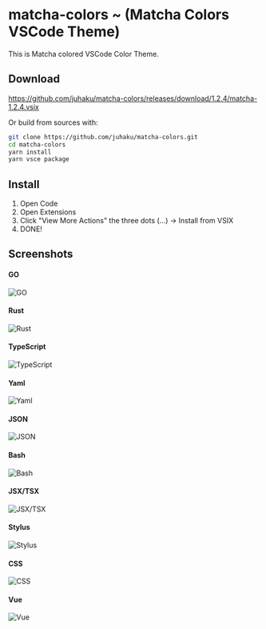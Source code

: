 # matcha-colors  ~ (Matcha Colors VSCode Theme)

This is Matcha colored VSCode Color Theme.

## Download

https://github.com/juhaku/matcha-colors/releases/download/1.2.4/matcha-1.2.4.vsix

Or build from sources with:

```bash
git clone https://github.com/juhaku/matcha-colors.git
cd matcha-colors
yarn install
yarn vsce package
```

## Install

1. Open Code
2. Open Extensions
3. Click "View More Actions" the three dots (...) -> Install from VSIX
4. DONE!

## Screenshots

#### GO
![GO](./screenshots/Screenshot_20210523_161655.png)

#### Rust
![Rust](./screenshots/Screenshot_20220315_193756.png)

#### TypeScript
![TypeScript](./screenshots/Screenshot_20210523_161918.png)

#### Yaml
![Yaml](./screenshots/Screenshot_20210123_143445.png)

#### JSON
![JSON](./screenshots/Screenshot_20210123_143400.png)

#### Bash
![Bash](./screenshots/Screenshot_20210123_145504.png)

#### JSX/TSX
![JSX/TSX](./screenshots/Screenshot_20210523_162057.png)

#### Stylus
![Stylus](./screenshots/Screenshot_20210123_145108.png)

#### CSS
![CSS](./screenshots/Screenshot_20210123_144900.png)

#### Vue
![Vue](./screenshots/Screenshot_20210523_163356.png)
